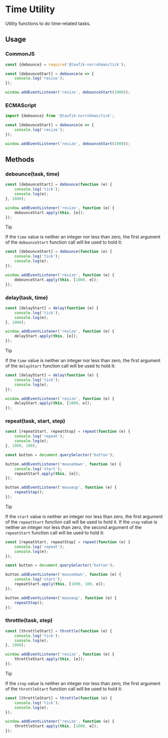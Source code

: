Time Utility
============

Utility functions to do time-related tasks.

Usage
-----

### CommonJS

~~~ js
const {debounce} = require('@taufik-nurrohman/tick');

const [debounceStart] = debounce(e => {
    console.log('resize');
});

window.addEventListener('resize', debounceStart(1000));
~~~

### ECMAScript

~~~ js
import {debounce} from '@taufik-nurrohman/tick';

const [debounceStart] = debounce(e => {
    console.log('resize');
});

window.addEventListener('resize', debounceStart(1000));
~~~

Methods
-------

### debounce(task, time)

~~~ js
const [debounceStart] = debounce(function (e) {
    console.log('tick');
    console.log(e);
}, 1000);

window.addEventListener('resize', function (e) {
    debounceStart.apply(this, [e]);
});
~~~

> [!TIP]
>
> If the `time` value is neither an integer nor less than zero, the first argument of the `debounceStart` function call
> will be used to hold it:
>
> ~~~ js
> const [debounceStart] = debounce(function (e) {
>     console.log('tick');
>     console.log(e);
> });
> 
> window.addEventListener('resize', function (e) {
>     debounceStart.apply(this, [1000, e]);
> });
> ~~~

### delay(task, time)

~~~ js
const [delayStart] = delay(function (e) {
    console.log('tick');
    console.log(e);
}, 1000);

window.addEventListener('resize', function (e) {
    delayStart.apply(this, [e]);
});
~~~

> [!TIP]
>
> If the `time` value is neither an integer nor less than zero, the first argument of the `delayStart` function call
> will be used to hold it:
>
> ~~~ js
> const [delayStart] = delay(function (e) {
>     console.log('tick');
>     console.log(e);
> });
> 
> window.addEventListener('resize', function (e) {
>     delayStart.apply(this, [1000, e]);
> });
> ~~~

### repeat(task, start, step)

~~~ js
const [repeatStart, repeatStop] = repeat(function (e) {
    console.log('repeat');
    console.log(e);
}, 1000, 100);

const button = document.querySelector('button');

button.addEventListener('mousedown', function (e) {
    console.log('start');
    repeatStart.apply(this, [e]);
});

button.addEventListener('mouseup', function (e) {
    repeatStop();
});
~~~

> [!TIP]
>
> If the `start` value is neither an integer nor less than zero, the first argument of the `repeatStart` function call
> will be used to hold it. If the `step` value is neither an integer nor less than zero, the second argument of the
> `repeatStart` function call will be used to hold it:
>
> ~~~ js
> const [repeatStart, repeatStop] = repeat(function (e) {
>     console.log('repeat');
>     console.log(e);
> });
> 
> const button = document.querySelector('button');
> 
> button.addEventListener('mousedown', function (e) {
>     console.log('start');
>     repeatStart.apply(this, [1000, 100, e]);
> });
> 
> button.addEventListener('mouseup', function (e) {
>     repeatStop();
> });
> ~~~

### throttle(task, step)

~~~ js
const [throttleStart] = throttle(function (e) {
    console.log('tick');
    console.log(e);
}, 1000);

window.addEventListener('resize', function (e) {
    throttleStart.apply(this, [e]);
});
~~~

> [!TIP]
>
> If the `step` value is neither an integer nor less than zero, the first argument of the `throttleStart` function call
> will be used to hold it:
>
> ~~~ js
> const [throttleStart] = throttle(function (e) {
>     console.log('tick');
>     console.log(e);
> });
> 
> window.addEventListener('resize', function (e) {
>     throttleStart.apply(this, [1000, e]);
> });
> ~~~